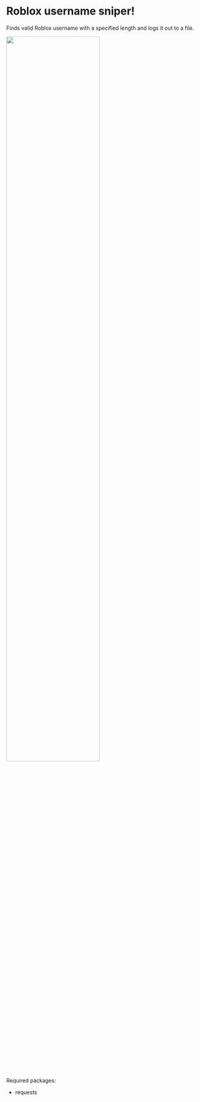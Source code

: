 # Roblox username sniper!
Finds valid Roblox username with a specified length and logs it out to a file.

<img style="width:70%" src="https://user-images.githubusercontent.com/86912923/222378535-fc9033b2-6e76-4360-bc56-4360e26425e5.png"/>


Required packages:

<ul>
 <li> requests </li>
</ul>
